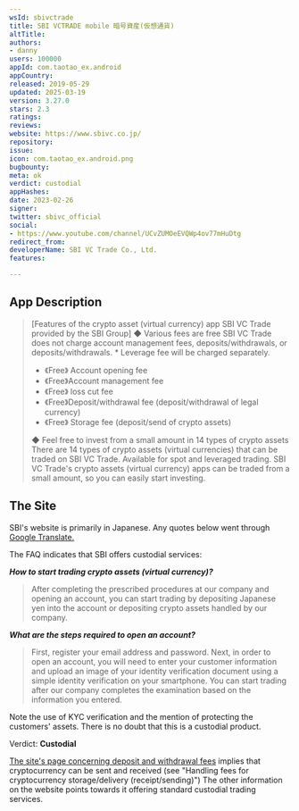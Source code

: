 ```yaml
---
wsId: sbivctrade
title: SBI VCTRADE mobile 暗号資産(仮想通貨)
altTitle: 
authors:
- danny
users: 100000
appId: com.taotao_ex.android
appCountry: 
released: 2019-05-29
updated: 2025-03-19
version: 3.27.0
stars: 2.3
ratings: 
reviews: 
website: https://www.sbivc.co.jp/
repository: 
issue: 
icon: com.taotao_ex.android.png
bugbounty: 
meta: ok
verdict: custodial
appHashes: 
date: 2023-02-26
signer: 
twitter: sbivc_official
social:
- https://www.youtube.com/channel/UCvZUMOeEVQWp4ov77mHuDtg
redirect_from: 
developerName: SBI VC Trade Co., Ltd.
features: 

---
```


## App Description

> [Features of the crypto asset (virtual currency) app SBI VC Trade provided by the SBI Group]
◆ Various fees are free SBI VC Trade does not charge account management fees, deposits/withdrawals, or deposits/withdrawals. * Leverage fee will be charged separately.
>
> - 《Free》 Account opening fee
> - 《Free》Account management fee
> - 《Free》 loss cut fee
> - 《Free》Deposit/withdrawal fee (deposit/withdrawal of legal currency)
> - 《Free》 Storage fee (deposit/send of crypto assets)
>
> ◆ Feel free to invest from a small amount in 14 types of crypto assets
There are 14 types of crypto assets (virtual currencies) that can be traded on SBI VC Trade. Available for spot and leveraged trading.
SBI VC Trade's crypto assets (virtual currency) apps can be traded from a small amount, so you can easily start investing.


## The Site

SBI's website is primarily in Japanese. Any quotes below went through [Google Translate.](https://www-sbivc-co-jp.translate.goog/?_x_tr_sl=ja&_x_tr_tl=en&_x_tr_hl=en&_x_tr_pto=sc)

The FAQ indicates that SBI offers custodial services:

***How to start trading crypto assets (virtual currency)?***

> After completing the prescribed procedures at our company and opening an account, you can start trading by depositing Japanese yen into the account or depositing crypto assets handled by our company.


***What are the steps required to open an account?***

> First, register your email address and password. Next, in order to open an account, you will need to enter your customer information and upload an image of your identity verification document using a simple identity verification on your smartphone. You can start trading after our company completes the examination based on the information you entered.

Note the use of KYC verification and the mention of protecting the customers' assets. There is no doubt that this is a custodial product.

Verdict: **Custodial**

[The site's page concerning deposit and withdrawal fees](https://www-sbivc-co-jp.translate.goog/services/fee?_x_tr_sl=ja&_x_tr_tl=en&_x_tr_hl=en&_x_tr_pto=sc) implies that cryptocurrency can be sent and received (see "Handling fees for cryptocurrency storage/delivery (receipt/sending)") The other information on the website points towards it offering standard custodial trading services.
